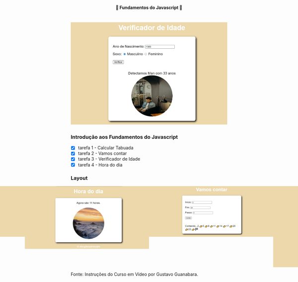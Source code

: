 <h4 align="center"> 
	🚧 Fundamentos do Javascript 🚀
</h4> 

<h1 align="center">
    <img alt="versão lts do projeto" title="#FundamentosdoJavascript" src="../.github/curso-em-video/verificador-idade.jpg">
</h1>

### Introdução aos Fundamentos do Javascript

- [x] tarefa 1 - Calcular Tabuada
- [x] tarefa 2 - Vamos contar
- [x] tarefa 3 - Verificador de Idade
- [x] tarefa 4 - Hora do dia

### Layout

<p align="center" style="display: flex; align-items: flex-start; justify-content: center;">
  <img alt="versão 1.0 do projeto" title="#FundamentosdoJavascript" src="../.github/curso-em-video/calcular-tabuada.jpg" width="400px">
  <img alt="versão 1.0 do projeto" title="#FundamentosdoJavascript" src="../.github/curso-em-video/hora-do-dia.jpg" width="400px">
  <img alt="versão 1.0 do projeto" title="#FundamentosdoJavascript" src="../.github/curso-em-video/vamos-contar.jpg" width="400px">
  <img alt="versão 1.0 do projeto" title="#FundamentosdoJavascript" src="../.github/curso-em-video/verificador-idade.jpg" width="400px">
</p> 

Fonte: Instruções do Curso em Vídeo por Gustavo Guanabara.